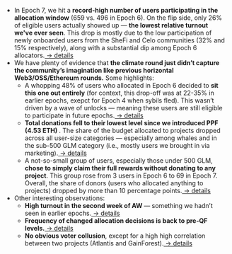 
<ul>
  <li>In Epoch 7, we hit a <b>record-high number of users participating in the allocation window</b> (659 vs. 496 in Epoch 6). On the flip side, only 26% of eligible users actually showed up — <b>the lowest relative turnout we've ever seen</b>. This drop is mostly due to the low participation of newly onboarded users from the SheFi and Celo communities (32% and 15% respectively), along with a substantial dip among Epoch 6 allocators.<a href="#epoch-turnout"> -> details</a></li>
  
  <li>We have plenty of evidence that <b>the climate round just didn’t capture the community’s imagination like previous horizontal Web3/OSS/Ethereum rounds.</b> Some highlights:
    <ul class="nested-list">
      <li>A whopping 48% of users who allocated in Epoch 6 decided to <b>sit this one out entirely</b> (for context, this drop-off was at 22-35% in earlier epochs, exepct for Epoch 4 when sybils fled). This wasn’t driven by a wave of unlocks — meaning these users are still eligible to participate in future epochs.<a href="#transitions-of-allocators"> -> details</a></li>
      <li><b>Total donations fell to their lowest level since we introduced PPF (4.53 ETH) </b>. The share of the budget allocated to projects dropped across all user-size categories — especially among whales and in the sub-500 GLM category (i.e., mostly users we brought in via marketing).<a href="#distribution-of-donations"> -> details</a></li>
      <li>A not-so-small group of users, especially those under 500 GLM, <b>chose to simply claim their full rewards without donating to any project</b>. This group rose from 3 users in Epoch 6 to 69 in Epoch 7. Overall, the share of donors (users who allocated anything to projects) dropped by more than 10 percentage points.<a href="#user-types"> -> details</a></li>
    </ul>
  </li>
<li> Other interesting observations:
    <ul class="nested-list">
    <li><b>High turnout in the second week of AW </b>— something we hadn’t seen in earlier epochs.<a href="#epoch-progress"> -> details</a></li>
    <li><b>Frequency of changed allocation decisions is back to pre-QF levels.</b><a href="#allocation-changes"> -> details</a></li>
    <li><b>No obvious voter collusion</b>, except for a high high correlation between two projects (Atlantis and GainForest).<a href="#correlations-voters-agenda"> -> details</a></li>
    </ul>
</li>
</ul> 